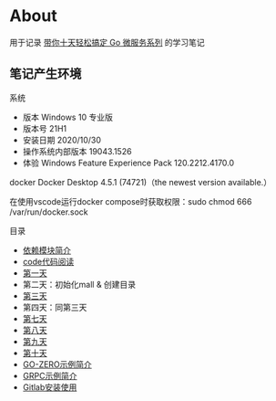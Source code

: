 # About
用于记录 [带你十天轻松搞定 Go 微服务系列](https://juejin.cn/user/2348212566892574/posts) 的学习笔记

## 笔记产生环境

系统
- 版本	Windows 10 专业版
- 版本号	21H1
- 安装日期	‎2020/‎10/‎30
- 操作系统内部版本	19043.1526
- 体验	Windows Feature Experience Pack 120.2212.4170.0

docker
Docker Desktop 4.5.1 (74721)（the newest version available.）

在使用vscode运行docker compose时获取权限：sudo chmod 666 /var/run/docker.sock

目录
- [依赖模块简介](notes/module_intro.md)
- [code代码阅读](notes/code_read_01.md)
- [第一天](notes/day_01.md)
- 第二天：初始化mall & 创建目录
- [第三天](notes/day_03.md)
- 第四天：同第三天
- [第七天](notes/day_07.md)
- [第八天](notes/day_08.md)
- [第九天](notes/day_09.md)
- [第十天](notes/day_10.md)
- [GO-ZERO示例简介](notes/zero_intro.md)
- [GRPC示例简介](notes/grpc_intro.md)
- [Gitlab安装使用](notes/gitlab_use.md)